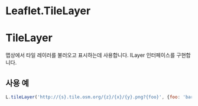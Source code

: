 # Leaflet.TileLayer

# TileLayer

맵상에서 타일 레이러를 불러오고 표시하는데 사용합니다. ILayer 인터페이스를 구현합니다. 

## 사용 예

```javascript
L.tileLayer('http://{s}.tile.osm.org/{z}/{x}/{y}.png?{foo}', {foo: 'bar'}).addTo(map);
```

